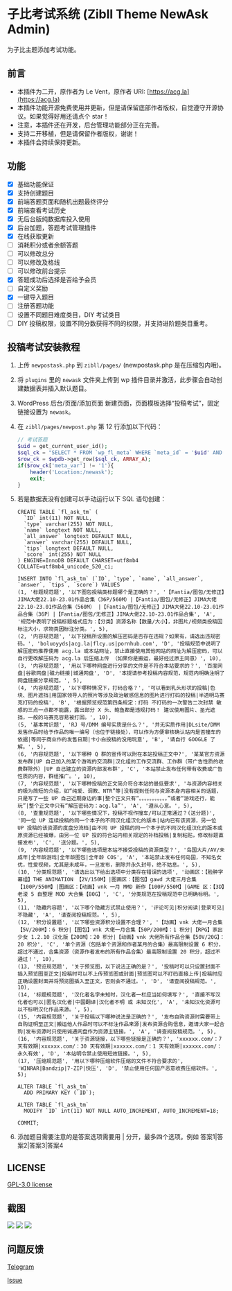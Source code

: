 # 子比考试系统 (Zibll Theme NewAsk Admin)

为子比主题添加考试功能。

## 前言

- 本插件为二开，原作者为 Le Vent，原作者 URI: [https://acg.la](https://acg.la)
- 本插件功能开源免费使用并更新，但是请保留底部作者版权，自觉遵守开源协议。如果觉得好用还请点个 star！
- 注意，本插件还在开发，后台管理功能部分正在完善。  
- 支持二开移植，但是请保留作者版权，谢谢！  
- 本插件会持续保持更新。

## 功能

- [X] 基础功能保证
- [X] 支持创建题目
- [x] 前端答题页面和随机出题最终评分
- [x] 前端查看考试历史
- [x] 无后台版纯数据库投入使用
- [x] 后台加题，答题考试管理插件
- [x] 在线获取更新
- [ ] 消耗积分或者余额答题
- [ ] 可以修改总分
- [ ] 可以修改及格线
- [ ] 可以修改前台提示
- [X] 答题成功后选择是否给予会员
- [ ] 自定义奖励
- [X] 一键导入题目
- [ ] 注册答题功能
- [ ] 设置不同题目难度类目，DIY 考试类目
- [ ] DIY 投稿权限，设置不同分数获得不同的权限，并支持进阶题类目重考。

## 投稿考试安装教程

1. 上传 `newpostask.php` 到 `zibll/pages/` (newpostask.php 是在压缩包内哦)。
2. 将 `plugins` 里的 `newask` 文件夹上传到 wp 插件目录并激活，此步骤会自动创建数据表并插入默认题目。
3. WordPress 后台/页面/添加页面 新建页面，页面模板选择“投稿考试”，固定链接设置为 `newask`。
4. 在 `zibll/pages/newpost.php` 第 12 行添加以下代码：

    ```php
    // 考试答题
    $uid = get_current_user_id();
    $sql_ck = "SELECT * FROM `wp_fl_meta` WHERE `meta_id` = '$uid' AND `meta_key` = 'newask'";
    $row_ck = $wpdb->get_row($sql_ck, ARRAY_A);
    if($row_ck['meta_var'] != '1'){
        header('Location:/newask');
        exit;
    }
5. 若是数据表没有创建可以手动运行以下 SQL 语句创建：
    ```Mysql
    CREATE TABLE `fl_ask_tm` (
      `ID` int(11) NOT NULL,
      `type` varchar(255) NOT NULL,
      `name` longtext NOT NULL,
      `all_answer` longtext DEFAULT NULL,
      `answer` varchar(255) DEFAULT NULL,
      `tips` longtext DEFAULT NULL,
      `score` int(255) NOT NULL
    ) ENGINE=InnoDB DEFAULT CHARSET=utf8mb4 COLLATE=utf8mb4_unicode_520_ci;
    
    INSERT INTO `fl_ask_tm` (`ID`, `type`, `name`, `all_answer`, `answer`, `tips`, `score`) VALUES
    (1, '标题规范题', '以下图包投稿类标题哪个是正确的？', '【Fantia/图包/无修正】JIMA大佬22.10-23.01作品合集（36P/560M）|【Fantia/图包/无修正】JIMA大佬22.10-23.01作品合集（560M） |【Fantia/图包/无修正】JIMA大佬22.10-23.01作品合集（36P）|【Fantia/图包/无修正】JIMA大佬22.10-23.01作品合集', 'A', '规范中表明了投稿标题格式应为：【分类】资源名称【数量/大小】，非图片/视频类投稿因标注大小，求物类因标注分类。', 5),
    (2, '内容规范题', '以下投稿所设置的解压密码是否存在违规？如果有，请选出违规密码。', 'boluoyyds|acg.la|flcy.us|pornhub.com', 'D', '投稿规范中说明了解压密码推荐使用 acg.la 或本站网址，禁止直接使用其他网站的网址为解压密码，可以自行更改解压码为 acg.la 后压缩上传 （如果你是搬运，最好经过原主同意）', 10),
    (3, '内容规范题', '用以下哪种网盘进行分享的文件是不符合本站要求的？', '百度网盘|谷歌网盘|磁力链接|城通网盘', 'D', '本提请参考投稿内容规范，规范内明确注明了网盘链接分享规范。', 5),
    (4, '内容规范题', '以下哪种情况下，打码合格？', '可以看到乳头形状的投稿|色块、图片遮挡|用国家领导人的照片等涉及政治敏感信息的图片进行打码的投稿|半透明马赛克打码的投稿', 'B', '根据预览规范第四条规定：打码 不打码的一次警告二次封禁 敏感的三点一点都不能露，露出部分 X 头、鲍鱼都是违规打码！ 建议使用图片、圣光遮挡，一般的马赛克容易被打回。', 10),
    (5, '基本常识题', 'RJ 号/DMM 编号实质是什么？', '并无实质作用|DLsite/DMM 发售作品时给予作品的唯一编号（也位于链接处），可以作为方便审核确认站内是否撞车的依据|等同于商业作的发售日期|卡小白投稿的没用玩意', 'B', '请自行 GOOGLE 了解。', 5),
    (6, '内容规范题', '以下哪种 Q 群的宣传可以附在本站投稿正文中?', '某某官方资源发布群|UP 自己加入的某个游戏的交流群|汉化组的工作交流群、工作群（带广告性质的收费群除外）|UP 自己建立的资源内部发布群', 'C', '本站禁止发布任何带有收费或广告性质的内容，群组推广。', 10),
    (7, '内容规范题', '以下哪种投稿的正文简介符合本站的最低要求', '与资源内容相关的极为简短的介绍，如“纯爱、调教、NTR”等|没有提到任何与资源本身内容相关的话题，只是写了一些 UP 自己近期身边的事|整个正文只有“。。。。。。。。。。。”或者“游戏还行，能玩”|整个正文中只有“解压密码为：acg.la”', 'A', '遵从心意。', 5),
    (8, '查重规范题', '以下哪些情况下，投稿不视作撞车/可以正常通过？(送分题)', '同一位 UP 连续投稿的同一个本子的不同汉化组汉化的版本|站内已有该资源，另一位 UP 投稿的该资源的度盘分流档|由不同 UP 投稿的同一个本子的不同汉化组汉化的版本或原资源已经被爆，由另一位 UP 投的符合站内相关规定的补档投稿|复制粘贴，修改标题直接发布', 'C', '送分题。', 5),
    (9, '内容规范题', '以下哪些选项是本站不接受投稿的资源类型？', '岛国大片/AV/未成年|全年龄游戏|全年龄图包|全年龄 COS', 'A', '本站禁止发布任何岛国，不知名女优，性爱视频，尤其是未成年，一旦发布，删除并永久封号，绝不姑息。', 5),
    (10, '分类规范题', '请选出以下给出选项中分类存在错误的选项', '动画区：【脸肿字幕组】THE ANIMATION 【2V/150M】|图画区：【图包】gawd 大佬三月合集【100P/550M】|图画区：【动画】vnk 一月 MMD 新作【100P/550M】|GAME 区：【3D】老滚 5 自整理 MOD 大合集【80G】', 'C', '分类规范在投稿规范中已明确标明。', 5),
    (11, '隐藏内容题', '以下哪个隐藏方式禁止使用？', '评论可见|积分阅读|登录可见|不隐藏', 'A', '请查阅投稿规范。', 5),
    (12, '积分设置题', '以下哪些资源积分设置不合理？', '【动画】vnk 大佬一月合集【5V/200M】：6 积分|【图包】vnk 大佬一月合集【50P/200M】：1 积分|【RPG】家出少女 1.2.10 汉化版【200M】：20 积分|【动画】vnk 大佬所有作品合集【50V/20G】：20 积分', 'C', '单个资源（包括单个资源和作者某月的合集）最高限制设置 6 积分，超过不通过，合集资源（资源作者发布的所有作品合集）最高限制设置 20 积分，超过不通过！', 10),
    (13, '预览规范题', '关于预览图，以下说法正确的是？', '投稿时可以只设置封面不插入预览图至正文|投稿时可以不上传预览图或封面|预览图可以不打码直接上传|投稿时应正确设置封面并将预览图插入至正文，否则会不通过。', 'D', '请查阅投稿规范。', 10),
    (14, '标题规范题', '汉化者名字未知时，汉化者一栏应当如何填写？', '直接不写汉化者也可以|匿名汉化者|中国翻译|汉化者不明 或 未知汉化', 'A', '未知汉化资源可以不标明汉化作品来源。', 5),
    (15, '内容规范题', '关于投稿以下哪种说法是正确的？', '发布自购资源时需要带上自购证明至正文|搬运他人作品时可以不标注作品来源|发布资源合购信息，邀请大家一起合购|发布资源时只使用诚通网盘作为资源主链接。', 'A', '请查阅投稿规范。', 5),
    (16, '内容规范题', '关于资源链接，以下哪些链接是正确的？', 'xxxxxx.com/：7 天有效期|xxxxxx.com/：30 天有效期|xxxxxx.com/：1 天有效期|xxxxxx.com/：永久有效', 'D', '本站明令禁止使用短效链接。', 5),
    (17, '压缩规范题', '用以下哪种压缩软件压缩的文件不符合要求的', 'WINRAR|Bandzip|7-ZIP|快压', 'D', '禁止使用任何国产恶意收费压缩软件。', 5);
    
    ALTER TABLE `fl_ask_tm`
      ADD PRIMARY KEY (`ID`);
    
    ALTER TABLE `fl_ask_tm`
      MODIFY `ID` int(11) NOT NULL AUTO_INCREMENT, AUTO_INCREMENT=18;
    
    COMMIT;

    ```
6. 添加题目需要注意的是答案选项需要用 | 分开，最多四个选项。例如 答案1|答案2|答案3|答案4

## LICENSE
[GPL-3.0 license](https://github.com/znc15/Zibll-Newpostask?tab=GPL-3.0-1-ov-file#readme)

## 截图
![](https://i1.mcobj.com/imgb/u15prb/20240711_668f83f6a3c91.png)
![](https://i1.mcobj.com/imgb/u15prb/20240711_668f83f7414be.png)
![](https://i1.mcobj.com/imgb/u15prb/20240711_668f83f7c71c5.png)

## 问题反馈
[Telegram](https://t.me/Count_API)
 
[Issue](https://github.com/znc15/Zibll-Newpostask/issues)
